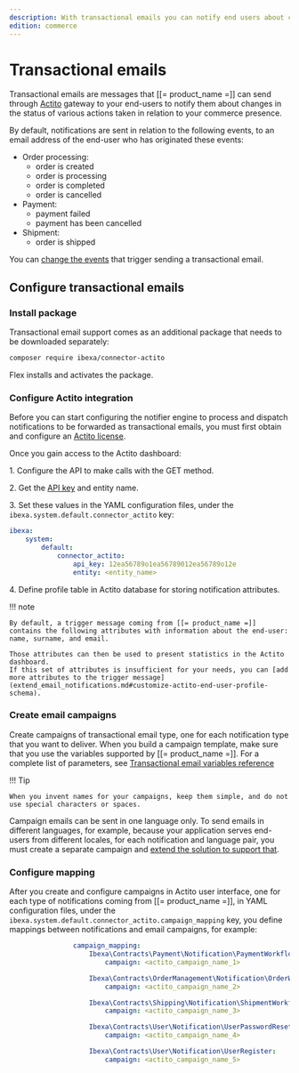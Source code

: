 ```yaml
---
description: With transactional emails you can notify end users about changes in the status of user registration, password recovery, orders, payments, shipments, and so on.
edition: commerce
---
```


# Transactional emails

Transactional emails are messages that [[= product_name =]] can send through [Actito](https://www.actito.com/en-BE/) gateway to your end-users to notify them about changes in the status of various actions taken in relation to your commerce presence.

By default, notifications are sent in relation to the following events, to an email address of the end-user who has originated these events:

- Order processing:
    - order is created
    - order is processing
    - order is completed
    - order is cancelled
- Payment:
    - payment failed
    - payment has been cancelled
- Shipment:
    - order is shipped

You can [change the events](extend_email_notifications.md#configure-workflows) that trigger sending a transactional email.

## Configure transactional emails

### Install package

Transactional email support comes as an additional package that needs to be downloaded separately:

```bash
composer require ibexa/connector-actito
```

Flex installs and activates the package.

### Configure Actito integration

Before you can start configuring the notifier engine to process and dispatch notifications to be forwarded as transactional emails, you must first obtain and configure an [Actito license](lihttps://www.actito.com/en-BE/pricing/nk).

Once you gain access to the Actito dashboard:

1\. Configure the API to make calls with the GET method.

2\. Get the [API key](https://cdn3.actito.com/fe/actito-documentation/docs/Managing_API_users) and entity name.

3\. Set these values in the YAML configuration files, under the `ibexa.system.default.connector_actito` key:

``` yaml
ibexa:
    system:
        default:
            connector_actito:
                api_key: 12ea56789o1ea56789012ea56789o12e
                entity: <entity_name>
```


4\. Define profile table in Actito database for storing notification attributes.

!!! note

    By default, a trigger message coming from [[= product_name =]] contains the following attributes with information about the end-user: name, surname, and email.

    Those attributes can then be used to present statistics in the Actito dashboard.
    If this set of attributes is insufficient for your needs, you can [add more attributes to the trigger message](extend_email_notifications.md#customize-actito-end-user-profile-schema).

### Create email campaigns

Create campaigns of transactional email type, one for each notification type that you want to deliver.
When you build a campaign template, make sure that you use the variables supported by [[= product_name =]].
For a complete list of parameters, see [Transactional email variables reference](email_notification_parameters.md)

!!! Tip

    When you invent names for your campaigns, keep them simple, and do not use special characters or spaces.


Campaign emails can be sent in one language only.
To send emails in different languages, for example, because your application serves end-users from different locales, for each notification and language pair, you must create a separate campaign and [extend the solution to support that](extend_email_notifications.md#send-emails-in-language-of-commerce-presence).


### Configure mapping

After you create and configure campaigns in Actito user interface, one for each type of notifications coming from [[= product_name =]], in YAML configuration files, under the `ibexa.system.default.connector_actito.campaign_mapping` key, you define mappings between notifications and email campaigns, for example:

``` yaml
                campaign_mapping:
                    Ibexa\Contracts\Payment\Notification\PaymentWorkflowStateChange:
                        campaign: <actito_campaign_name_1>

                    Ibexa\Contracts\OrderManagement\Notification\OrderWorkflowStateChange:
                        campaign: <actito_campaign_name_2>

                    Ibexa\Contracts\Shipping\Notification\ShipmentWorkflowStateChange:
                        campaign: <actito_campaign_name_3>

                    Ibexa\Contracts\User\Notification\UserPasswordReset:
                        campaign: <actito_campaign_name_4>

                    Ibexa\Contracts\User\Notification\UserRegister:
                        campaign: <actito_campaign_name_5>
```
